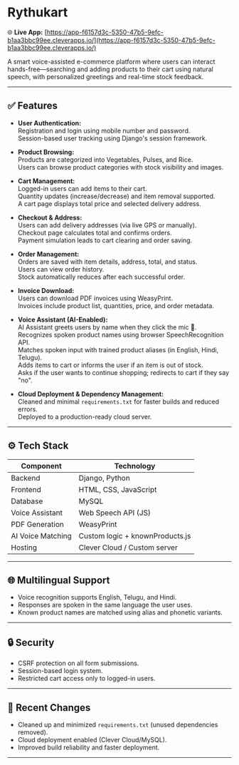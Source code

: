 # Rythukart

🌐 **Live App:** [https://app-f6157d3c-5350-47b5-9efc-b1aa3bbc99ee.cleverapps.io/](https://app-f6157d3c-5350-47b5-9efc-b1aa3bbc99ee.cleverapps.io/) <!-- Replace with your actual deployed URL -->

A smart voice-assisted e-commerce platform where users can interact hands-free—searching and adding products to their cart using natural speech, with personalized greetings and real-time stock feedback.

---

## ✅ Features

- **User Authentication:**  
  Registration and login using mobile number and password.  
  Session-based user tracking using Django's session framework.

- **Product Browsing:**  
  Products are categorized into Vegetables, Pulses, and Rice.  
  Users can browse product categories with stock visibility and images.

- **Cart Management:**  
  Logged-in users can add items to their cart.  
  Quantity updates (increase/decrease) and item removal supported.  
  A cart page displays total price and selected delivery address.

- **Checkout & Address:**  
  Users can add delivery addresses (via live GPS or manually).  
  Checkout page calculates total and confirms orders.  
  Payment simulation leads to cart clearing and order saving.

- **Order Management:**  
  Orders are saved with item details, address, total, and status.  
  Users can view order history.  
  Stock automatically reduces after each successful order.

- **Invoice Download:**  
  Users can download PDF invoices using WeasyPrint.  
  Invoices include product list, quantities, price, and order metadata.

- **Voice Assistant (AI-Enabled):**  
  AI Assistant greets users by name when they click the mic 🎤.  
  Recognizes spoken product names using browser SpeechRecognition API.  
  Matches spoken input with trained product aliases (in English, Hindi, Telugu).  
  Adds items to cart or informs the user if an item is out of stock.  
  Asks if the user wants to continue shopping; redirects to cart if they say "no".

- **Cloud Deployment & Dependency Management:**  
  Cleaned and minimal `requirements.txt` for faster builds and reduced errors.  
  Deployed to a production-ready cloud server.

---

## ⚙️ Tech Stack

| Component         | Technology                      |
| ----------------- | ------------------------------ |
| Backend           | Django, Python                 |
| Frontend          | HTML, CSS, JavaScript          |
| Database          | MySQL                          |
| Voice Assistant   | Web Speech API (JS)            |
| PDF Generation    | WeasyPrint                     |
| AI Voice Matching | Custom logic + knownProducts.js |
| Hosting           | Clever Cloud / Custom server   |

---

## 🌐 Multilingual Support

- Voice recognition supports English, Telugu, and Hindi.
- Responses are spoken in the same language the user uses.
- Known product names are matched using alias and phonetic variants.

---

## 🔒 Security

- CSRF protection on all form submissions.
- Session-based login system.
- Restricted cart access only to logged-in users.

---

## 🚀 Recent Changes

- Cleaned up and minimized `requirements.txt` (unused dependencies removed).
- Cloud deployment enabled (Clever Cloud/MySQL).
- Improved build reliability and faster deployment.


---
